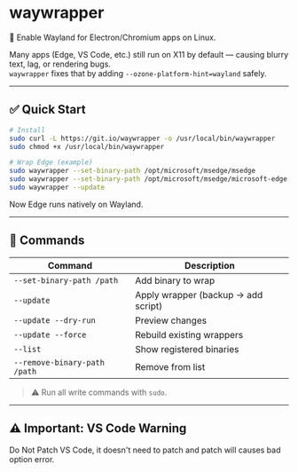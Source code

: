 # waywrapper

🔧 Enable Wayland for Electron/Chromium apps on Linux.

Many apps (Edge, VS Code, etc.) still run on X11 by default — causing blurry text, lag, or rendering bugs.  
`waywrapper` fixes that by adding `--ozone-platform-hint=wayland` safely.

---

## ✅ Quick Start

```bash
# Install
sudo curl -L https://git.io/waywrapper -o /usr/local/bin/waywrapper
sudo chmod +x /usr/local/bin/waywrapper

# Wrap Edge (example)
sudo waywrapper --set-binary-path /opt/microsoft/msedge/msedge
sudo waywrapper --set-binary-path /opt/microsoft/msedge/microsoft-edge
sudo waywrapper --update
```
Now Edge runs natively on Wayland.

---

## 🚀 Commands

| Command | Description |
|--------|-------------|
| `--set-binary-path /path` | Add binary to wrap |
| `--update` | Apply wrapper (backup → add script) |
| `--update --dry-run` | Preview changes |
| `--update --force` | Rebuild existing wrappers |
| `--list` | Show registered binaries |
| `--remove-binary-path /path` | Remove from list |

> ⚠️ Run all write commands with `sudo`.

---

## ⚠️ Important: VS Code Warning

Do Not Patch VS Code, it doesn't need to patch and patch will causes bad option error.  
